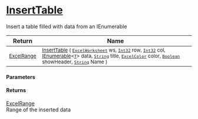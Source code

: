 # [InsertTable](./ExcelHelper-InsertTable.md)

Insert a table filled with data from an IEnumerable

| Return | Name | 
| --- | --- | 
| <sub>[ExcelRange](./ExcelHelper-InsertTable.md)</sub> | <sub>[InsertTable](./ExcelHelper-InsertTable.md) ( [`ExcelWorksheet`](./ExcelHelper-InsertTable.md) ws, [`Int32`](https://docs.microsoft.com/en-us/dotnet/api/System.Int32) row, [`Int32`](https://docs.microsoft.com/en-us/dotnet/api/System.Int32) col, [IEnumerable](https://docs.microsoft.com/en-us/dotnet/api/System.Collections.Ienumerable)\<[`T`](./ExcelHelper-InsertTable.md)> data, [`String`](https://docs.microsoft.com/en-us/dotnet/api/System.String) title, [`ExcelColor`](./../Excel/ExcelColor.md) color, [`Boolean`](https://docs.microsoft.com/en-us/dotnet/api/System.Boolean) showHeader, [`String`](https://docs.microsoft.com/en-us/dotnet/api/System.String) Name )</sub> | 


#### Parameters

#### Returns
[ExcelRange](./ExcelHelper-InsertTable.md)<br>
Range of the inserted data